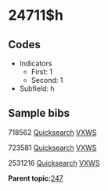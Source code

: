 # 24711$h

## Codes

-   Indicators
    -   First: 1
    -   Second: 1
-   Subfield: h

## Sample bibs

718562 [Quicksearch](https://search.library.yale.edu/catalog/718562) [VXWS](http://prodorbis.library.yale.edu:7014/vxws/GetHoldingsService?bibId=718562)

723581 [Quicksearch](https://search.library.yale.edu/catalog/723581) [VXWS](http://prodorbis.library.yale.edu:7014/vxws/GetHoldingsService?bibId=723581)

2531216 [Quicksearch](https://search.library.yale.edu/catalog/2531216) [VXWS](http://prodorbis.library.yale.edu:7014/vxws/GetHoldingsService?bibId=2531216)

**Parent topic:**[247](../../tags/247/247.md)

